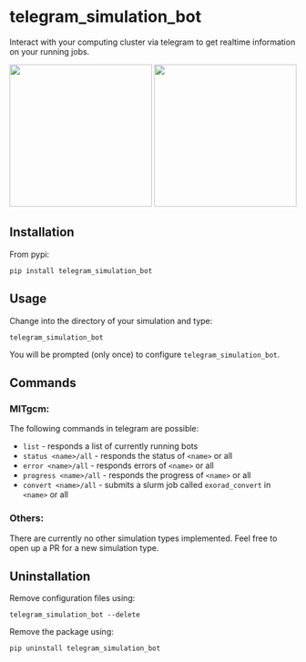 # telegram_simulation_bot

Interact with your computing cluster via telegram to get realtime information on your running jobs.

<p align="middle">
  <img src="https://user-images.githubusercontent.com/7556347/120806225-e1b43b80-c546-11eb-8880-9ced55b58f32.PNG" width="250" />
  <img src="https://user-images.githubusercontent.com/7556347/120806232-e2e56880-c546-11eb-9f70-50900ab1b69e.jpeg" width="250" />
</p>

## Installation
From pypi:
```
pip install telegram_simulation_bot
```

## Usage

Change into the directory of your simulation and type:

```
telegram_simulation_bot
```

You will be prompted (only once) to configure `telegram_simulation_bot`.

## Commands
### MITgcm:
The following commands in telegram are possible:

* `list` - responds a list of currently running bots
* `status <name>/all` - responds the status of `<name>` or all
* `error <name>/all` - responds errors of `<name>` or all
* `progress <name>/all` - responds the progress of `<name>` or all
* `convert <name>/all` - submits a slurm job called `exorad_convert` in `<name>` or all

### Others:
There are currently no other simulation types implemented. Feel free to open up a PR for a new simulation type.

## Uninstallation
Remove configuration files using:
```
telegram_simulation_bot --delete
```
Remove the package using:
```
pip uninstall telegram_simulation_bot
```
